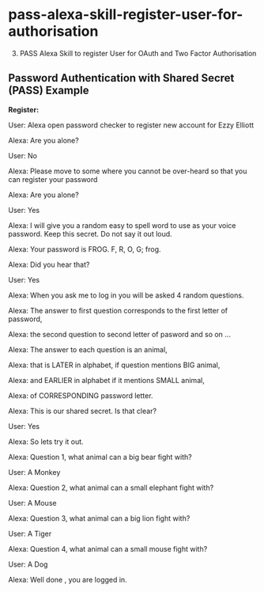 # pass-alexa-skill-register-user-for-authorisation
3. PASS Alexa Skill to register User for OAuth and Two Factor Authorisation

## Password Authentication with Shared Secret (PASS) Example

**Register:**

User: Alexa open password checker to register new account for Ezzy Elliott

Alexa: Are you alone?

User: No

Alexa: Please move to some where you cannot be over-heard so that you can register your password

Alexa: Are you alone?

User: Yes

Alexa: I will give you a random easy to spell word to use as your voice password.  Keep this secret. Do not say it out loud.

Alexa: Your password is FROG. F, R, O, G; frog.

Alexa: Did you hear that?

User: Yes

Alexa: When you ask me to log in you will be asked 4 random questions.

Alexa: The answer to first question corresponds to the first letter of password, 

Alexa: the second question to second letter of pasword and so on ...

Alexa: The answer to each question is an animal,  

Alexa: that is LATER in alphabet, if question mentions BIG animal, 

Alexa: and EARLIER in alphabet if it mentions SMALL animal, 

Alexa: of CORRESPONDING password letter.

Alexa: This is our shared secret. Is that clear?

User: Yes

Alexa: So lets try it out.

Alexa: Question 1, what animal can a big bear fight with?

User: A Monkey

Alexa: Question 2, what animal can a small elephant fight with?

User: A Mouse

Alexa: Question 3, what animal can a big lion fight with?

User: A Tiger

Alexa: Question 4, what animal can a small mouse fight with?

User: A Dog

Alexa: Well done , you are logged in.
